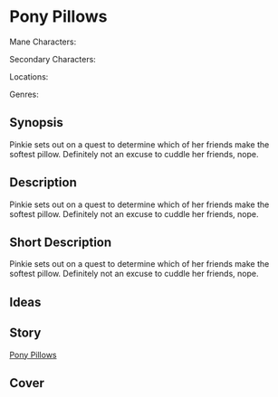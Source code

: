 # Pony Pillows

Mane Characters: 

Secondary Characters: 

Locations: 

Genres:

## Synopsis
Pinkie sets out on a quest to determine which of her friends make the softest pillow. Definitely not an excuse to cuddle her friends, nope.

## Description
Pinkie sets out on a quest to determine which of her friends make the softest pillow. Definitely not an excuse to cuddle her friends, nope.

## Short Description
Pinkie sets out on a quest to determine which of her friends make the softest pillow. Definitely not an excuse to cuddle her friends, nope.

## Ideas


## Story
[Pony Pillows](./pony-pillows.md)

## Cover

